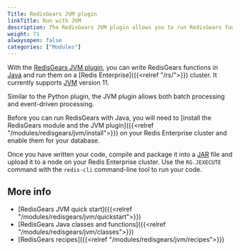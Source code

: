 ```yaml
---
Title: RedisGears JVM plugin
linkTitle: Run with JVM
description: The RedisGears JVM plugin allows you to run RedisGears functions in the Java virtual machine.
weight: 71
alwaysopen: false
categories: ["Modules"]
---
```


With the [RedisGears JVM plugin](https://github.com/RedisGears/JVMPlugin), you can write RedisGears functions in [Java](https://en.wikipedia.org/wiki/Java_(programming_language)) and run them on a [Redis Enterprise]({{<relref "/rs/">}}) cluster. It currently supports [JVM](https://en.wikipedia.org/wiki/Java_virtual_machine) version 11.

Similar to the Python plugin, the JVM plugin allows both batch processing and event-driven processing.

Before you can run RedisGears with Java, you will need to [install the RedisGears module and the JVM plugin]({{<relref "/modules/redisgears/jvm/install">}}) on your Redis Enterprise cluster and enable them for your database.

Once you have written your code, compile and package it into a [JAR](https://en.wikipedia.org/wiki/JAR_(file_format)) file and upload it to a node on your Redis Enterprise cluster. Use the `RG.JEXECUTE` command with the `redis-cli` command-line tool to run your code.

## More info

- [RedisGears JVM quick start]({{<relref "/modules/redisgears/jvm/quickstart">}})
- [RedisGears Java classes and functions]({{<relref "/modules/redisgears/jvm/classes">}})
- [RedisGears recipes]({{<relref "/modules/redisgears/jvm/recipes">}})